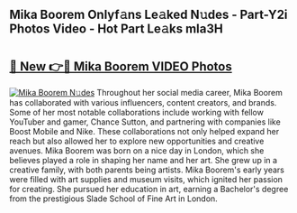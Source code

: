 ## Mika Boorem Onlyf𝚊ns Le𝚊ked N𝚞des - Part-Y2i Photos Video - Hot Part Le𝚊ks mIa3H

# <h2><a href="http://ac32420.deff.icu/?id=Mika+Boorem">🔗 New 👉🔴 Mika Boorem VIDEO Photos</a></h2>

[![Mika Boorem N𝚞des](https://i.imgur.com/rIISA9y.gif)](http://ac32420.deff.icu/?id=Mika+Boorem)
Throughout her social media career, Mika Boorem has collaborated with various influencers, content creators, and brands. Some of her most notable collaborations include working with fellow YouTuber and gamer, Chance Sutton, and partnering with companies like Boost Mobile and Nike. These collaborations not only helped expand her reach but also allowed her to explore new opportunities and creative avenues. Mika Boorem was born on a nice day in London, which she believes played a role in shaping her name and her art. She grew up in a creative family, with both parents being artists. Mika Boorem's early years were filled with art supplies and museum visits, which ignited her passion for creating. She pursued her education in art, earning a Bachelor's degree from the prestigious Slade School of Fine Art in London.
